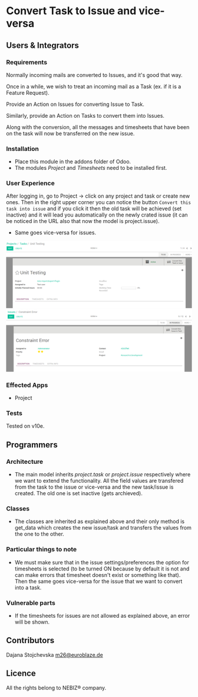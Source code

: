 # Convert Task to Issue and vice-versa

## Users & Integrators

### Requirements
Normally incoming mails are converted to Issues, and it's good that way.

Once in a while, we wish to treat an incoming mail as a Task (ex. if it is a Feature Request).

Provide an Action on Issues for converting Issue to Task.

Similarly, provide an Action on Tasks to convert them into Issues.

Along with the conversion, all the messages and timesheets that have been on the task will now be transferred on the new issue.

### Installation
- Place this module in the addons folder of Odoo.
- The modules *Project* and *Timesheets* need to be installed first.

### User Experience
After logging in, go to Project -> click on any project and task or create new ones.
Then in the right upper corner you can notice the button `Convert this task into issue`
and if you click it then the old task will be achieved (set inactive) and
it will lead you automatically on the newly crated issue
(it can be noticed in the URL also that now the model is project.issue). 
- Same goes vice-versa for issues.

![Task->Issue](resources/images/prtsc1.png)
![Issue->Task](resources/images/prtsc2.png)

### Effected Apps
- Project

### Tests
Tested on v10e.

## Programmers

### Architecture
- The main model inherits *project.task* or *project.issue* respectively where we want to extend the functionality.
All the field values are transfered from the task to the issue or vice-versa and the new task/issue is created.
The old one is set inactive (gets archieved).

### Classes
- The classes are inherited as explained above and their only method is get_data which creates the new issue/task and transfers the values from the one to the other.

### Particular things to note
- We must make sure that in the issue settings/preferences the option for timesheets is selected (to be turned ON because by default it is not and can make errors that timesheet doesn't exist or something like that). Then the same goes vice-versa for the issue that we want to convert into a task. 

### Vulnerable parts
- If the timesheets for issues are not allowed as explained above, an error will be shown.

## Contributors
Dajana Stojchevska <m26@euroblaze.de>

## Licence
All the rights belong to NEBIZ&reg; company.